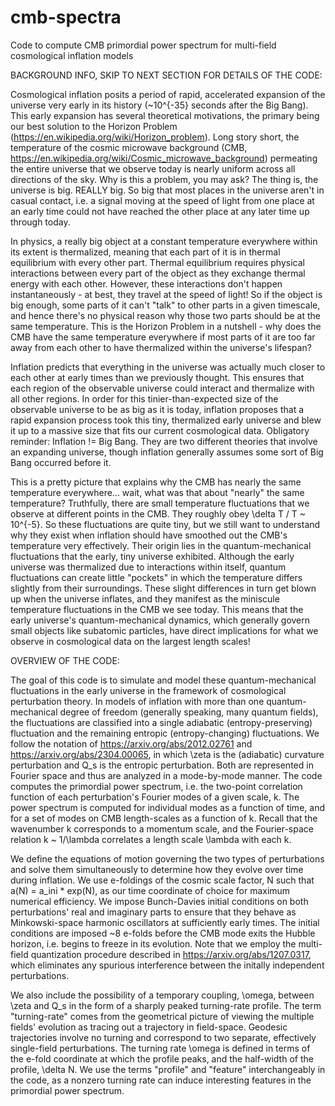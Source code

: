 # cmb-spectra
Code to compute CMB primordial power spectrum for multi-field cosmological inflation models

BACKGROUND INFO, SKIP TO NEXT SECTION FOR DETAILS OF THE CODE:

Cosmological inflation posits a period of rapid, accelerated expansion of the universe very early in its history (~10^{-35} seconds after the Big Bang). This early expansion has several theoretical motivations, the primary being our best solution to the Horizon Problem (https://en.wikipedia.org/wiki/Horizon_problem). Long story short, the temperature of the cosmic microwave background (CMB, https://en.wikipedia.org/wiki/Cosmic_microwave_background) permeating the entire universe that we observe today is nearly uniform across all directions of the sky. Why is this a problem, you may ask? The thing is, the universe is big. REALLY big. So big that most places in the universe aren't in casual contact, i.e. a signal moving at the speed of light from one place at an early time could not have reached the other place at any later time up through today.

In physics, a really big object at a constant temperature everywhere within its extent is thermalized, meaning that each part of it is in thermal equilibrium with every other part. Thermal equilibrium requires physical interactions between every part of the object as they exchange thermal energy with each other. However, these interactions don't happen instantaneously - at best, they travel at the speed of light! So if the object is big enough, some parts of it can't "talk" to other parts in a given timescale, and hence there's no physical reason why those two parts should be at the same temperature. This is the Horizon Problem in a nutshell - why does the CMB have the same temperature everywhere if most parts of it are too far away from each other to have thermalized within the universe's lifespan? 

Inflation predicts that everything in the universe was actually much closer to each other at early times than we previously thought. This ensures that each region of the observable universe could interact and thermalize with all other regions. In order for this tinier-than-expected size of the observable universe to be as big as it is today, inflation proposes that a rapid expansion process took this tiny, thermalized early universe and blew it up to a massive size that fits our current cosmological data. Obligatory reminder: Inflation != Big Bang. They are two different theories that involve an expanding universe, though inflation generally assumes some sort of Big Bang occurred before it.

This is a pretty picture that explains why the CMB has nearly the same temperature everywhere... wait, what was that about "nearly" the same temperature? Truthfully, there are small temperature fluctuations that we observe at different points in the CMB. They roughly obey \delta T / T ~ 10^{-5}. So these fluctuations are quite tiny, but we still want to understand why they exist when inflation should have smoothed out the CMB's temperature very effectively. Their origin lies in the quantum-mechanical fluctuations that the early, tiny universe exhibited. Although the early universe was thermalized due to interactions within itself, quantum fluctuations can create little "pockets" in which the temperature differs slightly from their surroundings. These slight differences in turn get blown up when the universe inflates, and they manifest as the miniscule temperature fluctuations in the CMB we see today. This means that the early universe's quantum-mechanical dynamics, which generally govern small objects like subatomic particles, have direct implications for what we observe in cosmological data on the largest length scales!

OVERVIEW OF THE CODE:

The goal of this code is to simulate and model these quantum-mechanical fluctuations in the early universe in the framework of cosmological perturbation theory. In models of inflation with more than one quantum-mechanical degree of freedom (generally speaking, many quantum fields), the fluctuations are classified into a single adiabatic (entropy-preserving) fluctuation and the remaining entropic (entropy-changing) fluctuations. We follow the notation of https://arxiv.org/abs/2012.02761 and https://arxiv.org/abs/2304.00065, in which \zeta is the (adiabatic) curvature perturbation and Q_s is the entropic perturbation. Both are represented in Fourier space and thus are analyzed in a mode-by-mode manner. The code computes the primordial power spectrum, i.e. the two-point correlation function of each perturbation's Fourier modes of a given scale, k. The power spectrum is computed for individual modes as a function of time, and for a set of modes on CMB length-scales as a function of k. Recall that the wavenumber k corresponds to a momentum scale, and the Fourier-space relation k ~ 1/\lambda correlates a length scale \lambda with each k.

We define the equations of motion governing the two types of perturbations and solve them simultaneously to determine how they evolve over time during inflation. We use e-foldings of the cosmic scale factor, N such that a(N) = a_ini * exp(N), as our time coordinate of choice for maximum numerical efficiency. We impose Bunch-Davies initial conditions on both perturbations' real and imaginary parts to ensure that they behave as Minkowski-space harmonic oscillators at sufficiently early times. The initial conditions are imposed ~8 e-folds before the CMB mode exits the Hubble horizon, i.e. begins to freeze in its evolution. Note that we employ the multi-field quantization procedure described in https://arxiv.org/abs/1207.0317, which eliminates any spurious interference between the initally independent perturbations.

We also include the possibility of a temporary coupling, \omega, between \zeta and Q_s in the form of a sharply peaked turning-rate profile. The term "turning-rate" comes from the geometrical picture of viewing the multiple fields' evolution as tracing out a trajectory in field-space. Geodesic trajectories involve no turning and correspond to two separate, effectively single-field perturbations. The turning rate \omega is defined in terms of the e-fold coordinate at which the profile peaks, and the half-width of the profile, \delta N. We use the terms "profile" and "feature" interchangeably in the code, as a nonzero turning rate can induce interesting features in the primordial power spectrum.
